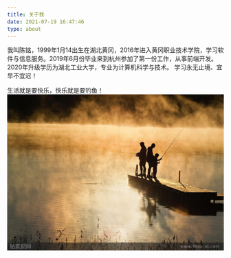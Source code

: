 ```yaml
---
title: 关于我
date: 2021-07-19 16:47:46
type: about
---
```


我叫陈铭，1999年1月14出生在湖北黄冈，2016年进入黄冈职业技术学院，学习软件与信息服务。2019年6月份毕业来到杭州参加了第一份工作，从事前端开发。
2020年升级学历为湖北工业大学，专业为计算机科学与技术。
学习永无止境、宜早不宜迟！

生活就是要快乐，快乐就是要钓鱼！
![Image text](../imgs/diaoyu1.jpeg)

